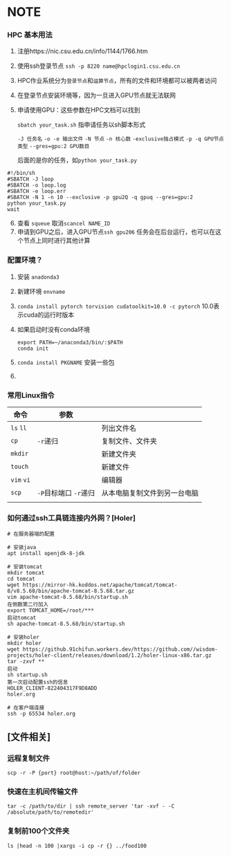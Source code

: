 # NOTE

### HPC 基本用法

1. 注册https://nic.csu.edu.cn/info/1144/1766.htm

2. 使用ssh登录节点 `ssh -p 8220 name@hpclogin1.csu.edu.cn`

3. HPC作业系统分为`登录节点`和`运算节点`，所有的文件和环境都可以被两者访问

4. 在登录节点安装环境等，因为一旦进入GPU节点就无法联网

5. 申请使用GPU：这些参数在HPC文档可以找到

    `sbatch your_task.sh` 指申请任务以sh脚本形式

   `-J 任务名` `-o -e 输出文件` `-N 节点` `-n 核心数` `-exclusive独占模式` `-p -q GPU节点类型` `--gres=gpu:2 GPU数目 `

   后面的是你的任务，如`python your_task.py`

```shell
#!/bin/sh
#SBATCH -J loop
#SBATCH -o loop.log
#SBATCH -e loop.err
#SBATCH -N 1 -n 10 --exclusive -p gpu2Q -q gpuq --gres=gpu:2
python your_task.py
wait
```

6. 查看 `squeue`     取消`scancel NAME_ID`
7. 申请到GPU之后，进入GPU节点`ssh gpu206` 任务会在后台运行，也可以在这个节点上同时进行其他计算



### 配置环境？

1. 安装 `anadonda3`

2. 新建环境 `envname` 

3. `conda install pytorch torvision cudatoolkit=10.0 -c pytorch` 10.0表示cuda的运行时版本

4. 如果启动时没有conda环境

   ```shell
   export PATH=~/anaconda3/bin/:$PATH
   conda init 
   ```

5. `conda install PKGNAME` 安装一些包

6. 



### 常用Linux指令

| 命令       | 参数                  |                              |
| ---------- | --------------------- | ---------------------------- |
| `ls` `ll`  |                       | 列出文件名                   |
| `cp `      | `-r`递归              | 复制文件、文件夹             |
| `mkdir`    |                       | 新建文件夹                   |
| `touch`    |                       | 新建文件                     |
| `vim` `vi` |                       | 编辑器                       |
| `scp`      | `-P`目标端口 `-r`递归 | 从本电脑复制文件到另一台电脑 |
|            |                       |                              |



### 如何通过ssh工具链连接内外网？[Holer]
```shell
# 在服务器端的配置

# 安装java
apt install openjdk-8-jdk

# 安装tomcat
mkdir tomcat
cd tomcat
wget https://mirror-hk.koddos.net/apache/tomcat/tomcat-8/v8.5.68/bin/apache-tomcat-8.5.68.tar.gz
vim apache-tomcat-8.5.68/bin/startup.sh
在倒数第二行加入
export TOMCAT_HOME=/root/***
启动tomcat
sh apache-tomcat-8.5.68/bin/startup.sh

# 安装holer
mkdir holer
wget https://github.91chifun.workers.dev/https://github.com//wisdom-projects/holer-client/releases/download/1.2/holer-linux-x86.tar.gz
tar -zxvf **
启动
sh startup.sh
第一次启动配置ssh的信息
HOLER_CLIENT-822404317F9D8ADD
holer.org

# 在客户端连接
ssh -p 65534 holer.org
```
## [文件相关]

### 远程复制文件
```shell
scp -r -P {port} root@host:~/path/of/folder
```

### 快速在主机间传输文件
```shell
tar -c /path/to/dir | ssh remote_server 'tar -xvf - -C /absolute/path/to/remotedir'
```

### 复制前100个文件夹
``` shell
ls |head -n 100 |xargs -i cp -r {} ../food100
```
